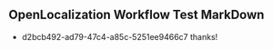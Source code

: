 ## OpenLocalization Workflow Test MarkDown
* d2bcb492-ad79-47c4-a85c-5251ee9466c7 thanks!

<!--HONumber=Jul16_HO3-->


